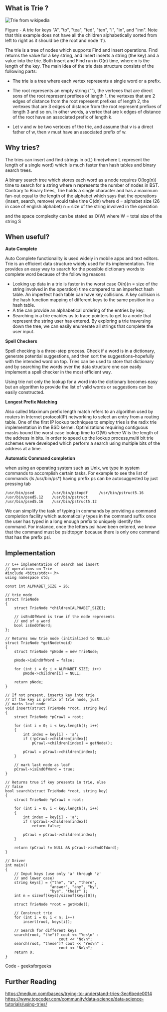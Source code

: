## What is Trie ?

![Trie from wikipedia](https://upload.wikimedia.org/wikipedia/commons/thumb/b/be/Trie_example.svg/640px-Trie_example.svg.png)
   
 Figure - A trie for keys "A", "to", "tea", "ted", "ten", "i", "in", and "inn". Note that this example does not have all the children alphabetically sorted from left to right as it should be (the root and node 't').

The trie is a tree of nodes which supports Find and Insert operations. 
Find returns the value for a key string, and Insert inserts a string (the key) and a value into the trie. Both Insert and Find run in O(n) time, where n is the length of the key. 
The main idea of the trie data structure consists of the following parts:

   - The trie is a tree where each vertex represents a single word or a prefix.

   - The root represents an empty string (“”), the vertexes that are direct sons of the root represent prefixes of length 1, the vertexes that are 2 edges of distance from the root represent prefixes of length 2, the vertexes that are 3 edges of distance from the root represent prefixes of length 3 and so on. In other words, a vertex that are k edges of distance of the root have an associated prefix of length k.

   - Let v and w be two vertexes of the trie, and assume that v is a direct father of w, then v must have an associated prefix of w.
   
## Why tries?

The tries can insert and find strings in o(L) time(where L represent the length of a single word) which is much faster than hash tables and binary search trees.

A binary search tree which stores each word as a node requires O(log(n)) time to search for a string where n represents the number of nodes in BST.
Contrary to Binary trees, Trie holds a single character and has a maximum fan-out equal to the length of the alphabet which says that the operations (insert, search, remove) would take time O(dn) where
d = alphabet size (26 in case of english alphabet)
n = size of the string involved in the operation

and the space complexity can be stated as O(W) where
W = total size of the string S

## When useful? 

**Auto Complete**

Auto Complete functionality is used widely in mobile apps and text editors. Trie is an efficient data structure widely used for its implementation. Trie provides an easy way to search for the possible dictionary words to complete word because of the following reasons
- Looking up data in a trie is faster in the worst case O(n)(n = size of the string involved in the operation) time compared to an imperfect hash table. An imperfect hash table can have key collisions. A key collision is the hash function mapping of different keys to the same position in a hash table.
- A trie can provide an alphabetical ordering of the entries by key.
- Searching in a trie enables us to trace pointers to get to a node that represent the string user has entered. By exploring a trie traversing down the tree, we can easily enumerate all strings that complete the user input.

**Spell Checkers**

Spell checking is a three-step process. Check if a word is in a dictionary, generate potential suggestions, and then sort the suggestions–hopefully with the intended word on top.
Tries can be used to store that dictionary and by searching the words over the data structure one can easily implement a spell checker in the most efficient way. 

Using trie not only the lookup for a word into the dictionary becomes easy but an algorithm to provide the list of valid words or suggestions can be easily constructed.

**Longest Prefix Matching**


Also called Maximum prefix length match refers to an algorithm used by routers in Internet protocol(IP) networking to select an entry from a routing table.
One of the first IP lookup techniques to employ tries is the radix trie implementation in the BSD kernel. 
Optimizations requiring contiguous masks bound the worst case lookup time to O(W) where W is the length of the address
in bits. In order to speed up the lookup process,multi bit trie schemes were developed which perform a search using multiple bits of the address at a time.

**Automatic Command completion**

when using an operating system such as Unix, we type in system commands to accomplish certain tasks. For example to see the list of commands (ls /usr/bin/ps*) having prefix ps can be autosuggested by just pressing tab

```
/usr/bin/psed        /usr/bin/pstopdf     /usr/bin/pstruct5.16
/usr/bin/psed5.12    /usr/bin/pstruct
/usr/bin/psed5.16    /usr/bin/pstruct5.12
```
We can simplify the task of typing in commands by providing a command completion facility which automatically types in the command suffix once the user has typed in a long enough prefix to uniquely identify the command. For instance, once the letters psi have been entered, we know that the command must be psidtopgm because there is only one command that has the prefix psi.

## Implementation

```
// C++ implementation of search and insert 
// operations on Trie 
#include <bits/stdc++.h> 
using namespace std; 

const int ALPHABET_SIZE = 26; 

// trie node 
struct TrieNode 
{ 
	struct TrieNode *children[ALPHABET_SIZE]; 

	// isEndOfWord is true if the node represents 
	// end of a word 
	bool isEndOfWord; 
}; 

// Returns new trie node (initialized to NULLs) 
struct TrieNode *getNode(void) 
{ 
	struct TrieNode *pNode = new TrieNode; 

	pNode->isEndOfWord = false; 

	for (int i = 0; i < ALPHABET_SIZE; i++) 
		pNode->children[i] = NULL; 

	return pNode; 
} 

// If not present, inserts key into trie 
// If the key is prefix of trie node, just 
// marks leaf node 
void insert(struct TrieNode *root, string key) 
{ 
	struct TrieNode *pCrawl = root; 

	for (int i = 0; i < key.length(); i++) 
	{ 
		int index = key[i] - 'a'; 
		if (!pCrawl->children[index]) 
			pCrawl->children[index] = getNode(); 

		pCrawl = pCrawl->children[index]; 
	} 

	// mark last node as leaf 
	pCrawl->isEndOfWord = true; 
} 

// Returns true if key presents in trie, else 
// false 
bool search(struct TrieNode *root, string key) 
{ 
	struct TrieNode *pCrawl = root; 

	for (int i = 0; i < key.length(); i++) 
	{ 
		int index = key[i] - 'a'; 
		if (!pCrawl->children[index]) 
			return false; 

		pCrawl = pCrawl->children[index]; 
	} 

	return (pCrawl != NULL && pCrawl->isEndOfWord); 
} 

// Driver 
int main() 
{ 
	// Input keys (use only 'a' through 'z' 
	// and lower case) 
	string keys[] = {"the", "a", "there", 
					"answer", "any", "by", 
					"bye", "their" }; 
	int n = sizeof(keys)/sizeof(keys[0]); 

	struct TrieNode *root = getNode(); 

	// Construct trie 
	for (int i = 0; i < n; i++) 
		insert(root, keys[i]); 

	// Search for different keys 
	search(root, "the")? cout << "Yes\n" : 
						cout << "No\n"; 
	search(root, "these")? cout << "Yes\n" : 
						cout << "No\n"; 
	return 0; 
} 

```
Code - geeksforgeeks

## Further Reading

https://medium.com/basecs/trying-to-understand-tries-3ec6bede0014
https://www.topcoder.com/community/data-science/data-science-tutorials/using-tries/
